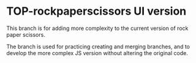 # TOP-rockpaperscissors UI version
This branch is for adding more complexity to the current version of 
rock paper scissors. 

The branch is used for practicing creating and merging branches, and to 
develop the more complex JS version without altering the original code.